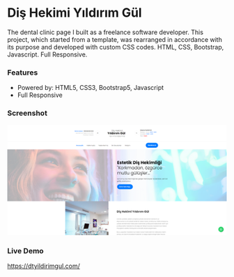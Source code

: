 
# Diş Hekimi Yıldırım Gül

The dental clinic page I built as a freelance software developer. This project, which started from a template, was rearranged in accordance with its purpose and developed with custom CSS codes. HTML, CSS, Bootstrap, Javascript. Full Responsive.

### Features
- Powered by: HTML5, CSS3, Bootstrap5, Javascript
- Full Responsive

### Screenshot

![Uygulama Ekran Görüntüsü](https://raw.githubusercontent.com/enesmetek/dtyildirimgul/main/images/dtyildirimgul.png?token=GHSAT0AAAAAACOR2NF5AG5SHTPSVZPZDQVYZSWXG3Q)

### Live Demo
https://dtyildirimgul.com/
  
